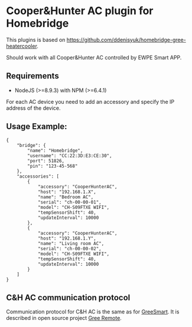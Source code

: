 # Cooper&Hunter AC plugin for Homebridge 

This plugins is based on https://github.com/ddenisyuk/homebridge-gree-heatercooler.

Should work with all Cooper&Hunter AC controlled by EWPE Smart APP. 

## Requirements 
- NodeJS (>=8.9.3) with NPM (>=6.4.1)

For each AC device you need to add an accessory and specify the IP address of the device.

## Usage Example:
```
{
    "bridge": {
        "name": "Homebridge",
        "username": "CC:22:3D:E3:CE:30",
        "port": 51826,
        "pin": "123-45-568"
    },
    "accessories": [
        {
            "accessory": "CooperHunterAC",
            "host": "192.168.1.X",
            "name": "Bedroom AC",
            "serial": "ch-00-00-01",
            "model": "CH-S09FTXE WIFI",
            "tempSensorShift": 40,
            "updateInterval": 10000
        },
        {
            "accessory": "CooperHunterAC",
            "host": "192.168.1.Y",
            "name": "Living room AC",
            "serial": "ch-00-00-02",
            "model": "CH-S09FTXE WIFI",
            "tempSensorShift": 40,
            "updateInterval": 10000
        }
    ]
}
```

## C&H AC communication protocol 

Communication protocol for C&H AC is the same as for [GreeSmart](https://play.google.com/store/apps/details?id=com.gree.smarthome). 
It is described in open source project [Gree Remote](https://github.com/tomikaa87/gree-remote#protocol-details). 